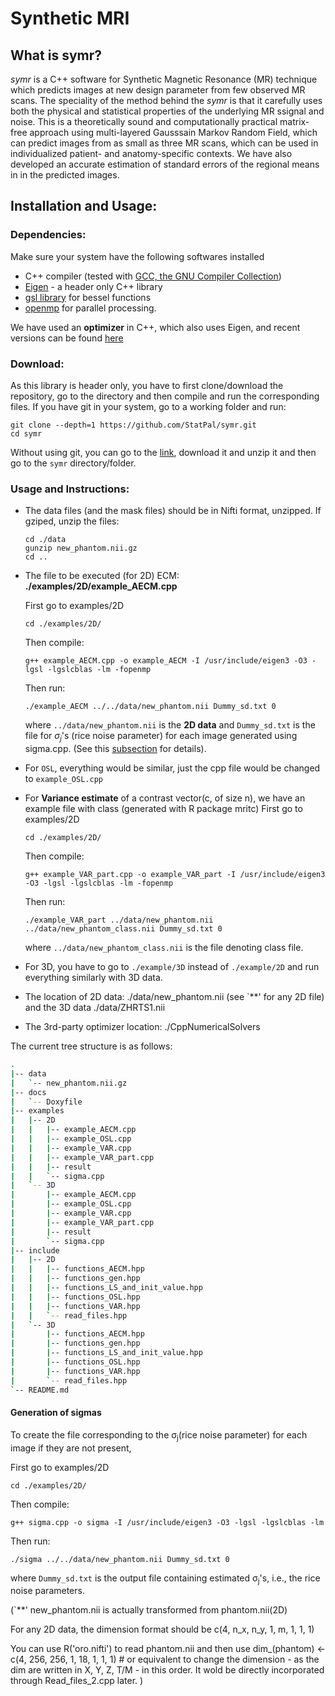 # Synthetic MRI

## What is symr?

*symr* is a C++ software for Synthetic Magnetic Resonance (MR) technique which predicts images at new design parameter from few observed MR scans. The speciality of the method behind the *symr* is that it carefully uses both the physical and statistical properties of the underlying MR ssignal and noise. This is a theoretically sound and computationally practical matrix-free approach using multi-layered Gausssain Markov Random Field, which can predict images from as small as three MR scans, which can be used in individualized patient- and anatomy-specific contexts. We have also developed an accurate estimation of standard errors of the regional means in in the predicted images. 



## Installation and Usage:

### Dependencies:

Make sure your system have the following softwares installed
* C++ compiler (tested with [GCC, the GNU Compiler Collection](https://gcc.gnu.org))
* [Eigen](http://eigen.tuxfamily.org/) - a header only C++ library
* [gsl library](https://www.gnu.org/software/gsl/) for bessel functions
* [openmp](https://www.openmp.org/) for parallel processing.

We have used an **optimizer** in C++, which also uses Eigen, and recent versions can be found [here](https://github.com/PatWie/CppNumericalSolvers)

### Download:

As this library is header only, you have to first clone/download the repository, go to the directory and then compile and run the corresponding files.
If you have git in your system, go to a working folder and run:
```console
git clone --depth=1 https://github.com/StatPal/symr.git
cd symr
```
Without using git, you can go to the [link](https://github.com/StatPal/symr), download it and unzip it and then go to the `symr` directory/folder. 



### Usage and Instructions:

* The data files (and the mask files) should be in Nifti format, unzipped.
	If gziped, unzip the files:
	```console
	cd ./data
	gunzip new_phantom.nii.gz
	cd ..
	```

* The file to be executed (for 2D) ECM: **./examples/2D/example_AECM.cpp**
	
	First go to examples/2D
	```console
	cd ./examples/2D/
	```
	Then compile:
	```console
	g++ example_AECM.cpp -o example_AECM -I /usr/include/eigen3 -O3 -lgsl -lgslcblas -lm -fopenmp
	```
	Then run:
	```console
	./example_AECM ../../data/new_phantom.nii Dummy_sd.txt 0
	```
	where `../data/new_phantom.nii` is the **2D data** and `Dummy_sd.txt` is the file for $\sigma_j$'s (rice noise parameter) for each image generated using sigma.cpp. (See this [subsection](#generation-of-sigmas) for details).


* For `OSL`, everything would be similar, just the cpp file would be changed to `example_OSL.cpp` 

* For **Variance estimate** of a contrast vector(c, of size n), we have an example file with class (generated with R package mritc)
	First go to examples/2D
	```console
	cd ./examples/2D/
	``` 
	Then compile:
	```console
	g++ example_VAR_part.cpp -o example_VAR_part -I /usr/include/eigen3 -O3 -lgsl -lgslcblas -lm -fopenmp
	```
	Then run:
	```console
	./example_VAR_part ../data/new_phantom.nii ../data/new_phantom_class.nii Dummy_sd.txt 0
	```
	where `../data/new_phantom_class.nii` is the file denoting class file. 



* For 3D, you have to go to `./example/3D` instead of `./example/2D` and run everything similarly with 3D data. 



* The location of 2D data: ./data/new_phantom.nii (see `**' for any 2D file)
  and the 3D data ./data/ZHRTS1.nii


* The 3rd-party optimizer location: ./CppNumericalSolvers


The current tree structure is as follows:
```bash
.
|-- data
|   `-- new_phantom.nii.gz
|-- docs
|   `-- Doxyfile
|-- examples
|   |-- 2D
|   |   |-- example_AECM.cpp
|   |   |-- example_OSL.cpp
|   |   |-- example_VAR.cpp
|   |   |-- example_VAR_part.cpp
|   |   |-- result
|   |   `-- sigma.cpp
|   `-- 3D
|       |-- example_AECM.cpp
|       |-- example_OSL.cpp
|       |-- example_VAR.cpp
|       |-- example_VAR_part.cpp
|       |-- result
|       `-- sigma.cpp
|-- include
|   |-- 2D
|   |   |-- functions_AECM.hpp
|   |   |-- functions_gen.hpp
|   |   |-- functions_LS_and_init_value.hpp
|   |   |-- functions_OSL.hpp
|   |   |-- functions_VAR.hpp
|   |   `-- read_files.hpp
|   `-- 3D
|       |-- functions_AECM.hpp
|       |-- functions_gen.hpp
|       |-- functions_LS_and_init_value.hpp
|       |-- functions_OSL.hpp
|       |-- functions_VAR.hpp
|       `-- read_files.hpp
`-- README.md

```


#### Generation of sigmas
To create the file corresponding to the &sigma;<sub>j</sub>(rice noise parameter) for each image if they are not present,

First go to examples/2D
```console
cd ./examples/2D/
```
Then compile:
```console
g++ sigma.cpp -o sigma -I /usr/include/eigen3 -O3 -lgsl -lgslcblas -lm
```
Then run:
```console
./sigma ../../data/new_phantom.nii Dummy_sd.txt 0
```
where `Dummy_sd.txt` is the output file containing estimated &sigma;<sub>j</sub>'s, i.e., the rice noise parameters. 




(`**' new_phantom.nii is actually transformed from phantom.nii(2D)

For any 2D data, the dimension format should be c(4, n_x, n_y, 1, m, 1, 1, 1)

You can use R('oro.nifti') to read phantom.nii and then use
dim_(phantom) <- c(4, 256, 256, 1, 18, 1, 1, 1) # or equivalent
to change the dimension - as the dim are written in X, Y, Z, T/M - in this order.
It wold be directly incorporated through Read_files_2.cpp later. 
)
